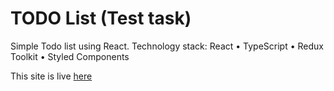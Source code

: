 # TODO List (Test task)

Simple Todo list using React.
Technology stack:
React • TypeScript • Redux Toolkit • Styled Components

This site is live <a href="https://https://julia-kovalchuk.github.io/todo-react-test-task/">here</a>
